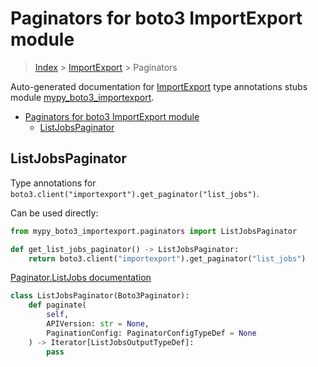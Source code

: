 # Paginators for boto3 ImportExport module

> [Index](../index.md) > [ImportExport](./index.md) > Paginators

Auto-generated documentation for [ImportExport](https://boto3.amazonaws.com/v1/documentation/api/latest/reference/services/importexport.html#ImportExport)
type annotations stubs module [mypy_boto3_importexport](https://pypi.org/project/mypy-boto3-importexport/).

- [Paginators for boto3 ImportExport module](#paginators-for-boto3-importexport-module)
  - [ListJobsPaginator](#listjobspaginator)

## ListJobsPaginator

Type annotations for `boto3.client("importexport").get_paginator("list_jobs")`.

Can be used directly:

```python
from mypy_boto3_importexport.paginators import ListJobsPaginator

def get_list_jobs_paginator() -> ListJobsPaginator:
    return boto3.client("importexport").get_paginator("list_jobs")
```

[Paginator.ListJobs documentation](https://boto3.amazonaws.com/v1/documentation/api/latest/reference/services/importexport.html#ImportExport.Paginator.ListJobs)

```python
class ListJobsPaginator(Boto3Paginator):
    def paginate(
        self,
        APIVersion: str = None,
        PaginationConfig: PaginatorConfigTypeDef = None
    ) -> Iterator[ListJobsOutputTypeDef]:
        pass
```